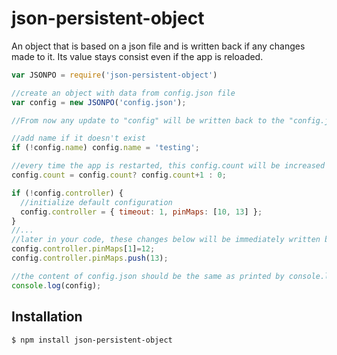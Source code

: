 # json-persistent-object
An object that is based on a json file and is written back if any changes made to it.
Its value stays consist even if the app is reloaded.


```js
var JSONPO = require('json-persistent-object')

//create an object with data from config.json file
var config = new JSONPO('config.json');

//From now any update to "config" will be written back to the "config.json" immediately 

//add name if it doesn't exist
if (!config.name) config.name = 'testing';

//every time the app is restarted, this config.count will be increased by 1
config.count = config.count? config.count+1 : 0;

if (!config.controller) {
  //initialize default configuration
  config.controller = { timeout: 1, pinMaps: [10, 13] };
}
//...
//later in your code, these changes below will be immediately written back to config.json file
config.controller.pinMaps[1]=12;
config.controller.pinMaps.push(13);

//the content of config.json should be the same as printed by console.log
console.log(config); 

```


## Installation

```bash
$ npm install json-persistent-object
```
